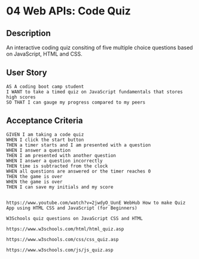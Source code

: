 # 04 Web APIs: Code Quiz

## Description

An interactive coding quiz consiting of five multiple choice questions based on JavaScript, HTML and CSS.

## User Story

```
AS A coding boot camp student
I WANT to take a timed quiz on JavaScript fundamentals that stores high scores
SO THAT I can gauge my progress compared to my peers
```

## Acceptance Criteria

```
GIVEN I am taking a code quiz
WHEN I click the start button
THEN a timer starts and I am presented with a question
WHEN I answer a question
THEN I am presented with another question
WHEN I answer a question incorrectly
THEN time is subtracted from the clock
WHEN all questions are answered or the timer reaches 0
THEN the game is over
WHEN the game is over
THEN I can save my initials and my score


https://www.youtube.com/watch?v=2jwdyO_UunE WebHub How to make Quiz App using HTML CSS and JavaScript (for Beginners)

W3Schools quiz questions on JavaScript CSS and HTML

https://www.w3schools.com/html/html_quiz.asp

https://www.w3schools.com/css/css_quiz.asp

https://www.w3schools.com/js/js_quiz.asp